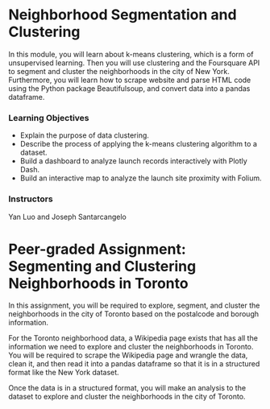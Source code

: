 # Neighborhood Segmentation and Clustering
In this module, you will learn about k-means clustering, which is a form of unsupervised learning. Then you will use clustering and the Foursquare API to segment and cluster the neighborhoods in the city of New York. Furthermore, you will learn how to scrape website and parse HTML code using the Python package Beautifulsoup, and convert data into a pandas dataframe.

### Learning Objectives
- Explain the purpose of data clustering.
- Describe the process of applying the k-means clustering algorithm to a dataset.
- Build a dashboard to analyze launch records interactively with Plotly Dash.
- Build an interactive map to analyze the launch site proximity with Folium.

### Instructors
Yan Luo and Joseph Santarcangelo

# Peer-graded Assignment: Segmenting and Clustering Neighborhoods in Toronto

In this assignment, you will be required to explore, segment, and cluster the neighborhoods in the city of Toronto based on the postalcode and borough information. 

For the Toronto neighborhood data, a Wikipedia page exists that has all the information we need to explore and cluster the neighborhoods in Toronto. You will be required to scrape the Wikipedia page and wrangle the data, clean it, and then read it into a pandas  dataframe so that it is in a structured format like the New York dataset.

Once the data is in a structured format, you will make an analysis to the dataset to explore and cluster the neighborhoods in the city of Toronto.
